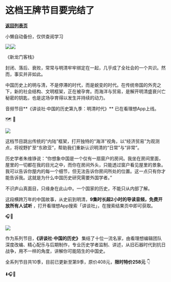 # 这档王牌节目要完结了

[**返回列表页**](/gzh/看理想)

小懒自动备份，仅供查阅学习

![](https://mmbiz.qpic.cn/mmbiz_png/aP7vrTpXJxRA0ViaNRqia18YGj5LgX4VSibTFXfBlkXZakYUA8yBkEQYYmpmDmxH0IZyeY4oUcOiabiaj1PywxF6StQ/640?wx_fmt=png)![](https://mmbiz.qpic.cn/mmbiz_jpg/aP7vrTpXJxR6DVloHs9cDUgxmweW4iagLuPhhNCVYpo1QuOupyoQSMWUcCibpYGSg6Bh4qeEXOHVHRPRdP3ibVbicw/640?wx_fmt=other&from;=appmsg&tp;=webp&wxfrom;=5&wx;_lazy=1&wx;_co=1)

《新龙门客栈》

  

封闭、落后、衰败，常常与明清牢牢绑定在一起，几乎成了全社会的一个共识。然而，事实并非如此。

  

中国历史上的明与清，不是停滞的时代，而是蜕变的时代。在传统帝国的外壳之下，新的社会结构、文明框架，正在被孕育。而海洋与贸易，是解开明清盛衰兴亡秘密的钥匙，也是这场孕育得以发生并持续的动力。

  

音频节目**《讲谈社·中国的历史第九季：明清时代》** 已在看理想App上线。

  

🗺️ 🌊

![](https://mmbiz.qpic.cn/mmbiz_jpg/aP7vrTpXJxSPdMiaS379rsjdrTKEFPSy8IHibNswnTZtn475vcK39NTECns7uE95iaCoCb0dBibBZhzqbNsjaBTgRg/640?wx_fmt=jpeg&from;=appmsg)

  

这档节目跳出传统的“内陆”框架，打开独特的“海洋”视角，以“经济贸易”为观测点，将视野扩至“东欧亚”，帮助我们重新认识明清的“日常”与“非常”。

  

历史学者朱维铮说：“你想象中国是一个仅有一扇窗户的房间。我坐在房间里面，屋里的一切都在我的目光之中，而你在房间外头，只能透过窗户看见屋里的景象。我可以告诉你屋内的每一个细节，但无法告诉你房间所处的位置。这一点只有你才能告诉我。这就是为什么中国历史研究需要外国学者。”

  

不识庐山真面目，只缘身在此山中。一个国家的历史，不能只从内部了解。

  

这段横跨万年的中国故事，从史前到明清，**9集时长超2小时的导读音频，免费开放所有人试听** ，打开看理想App搜索「讲谈社」，在搜索结果页中即可获取。

  
🎧🍇  
  
![](https://mmbiz.qpic.cn/mmbiz_jpg/aP7vrTpXJxSPdMiaS379rsjdrTKEFPSy8A2PFatDFyaQuLmle4z66RKWS4RmXBicdW5EA2mSwsptAbA1kvKa35Lw/640?wx_fmt=jpeg&from;=appmsg)  

作为系列节目，**《讲谈社·中国的历史》**
集结了十位一流名家，由看理想编辑团队深度改编、精心配乐与后期制作，专业历史学者监制、讲述，从旧石器时代到抗日战争，用不一样的角度，讲解你可能陌生的中国史。

  

全系列节目共10季，目前已更新至第9季，原价408元，**限时特价258元** 👇

  

⬇️🎧🌊

